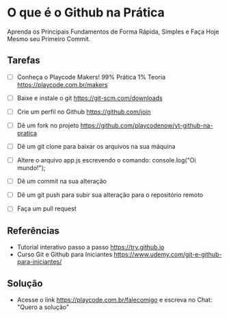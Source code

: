 # O que é o Github na Prática

Aprenda os Principais Fundamentos de Forma Rápida, Simples e Faça Hoje Mesmo seu Primeiro Commit.

## Tarefas

- [ ] Conheça o Playcode Makers! 99% Prática 1% Teoria 
      https://playcode.com.br/makers

- [ ] Baixe e instale o git https://git-scm.com/downloads

- [ ] Crie um perfil no Github https://github.com/join

- [ ] Dê um fork no projeto https://github.com/playcodenow/yt-github-na-pratica

- [ ] Dê um git clone para baixar os arquivos na sua máquina

- [ ] Altere o arquivo app.js escrevendo o comando:
      console.log("Oi mundo!");

- [ ] Dê um commit na sua alteração

- [ ] Dê um git push para subir sua alteração para o repositório remoto

- [ ] Faça um pull request

## Referências

- Tutorial interativo passo a passo https://try.github.io
- Curso Git e Github para Iniciantes https://www.udemy.com/git-e-github-para-iniciantes/

## Solução

- Acesse o link https://playcode.com.br/falecomigo e escreva no Chat: "Quero a solução"
